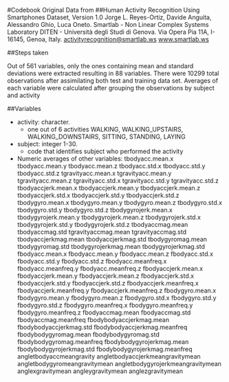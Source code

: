 #Codebook
Original Data from 
##Human Activity Recognition Using Smartphones Dataset, Version 1.0
Jorge L. Reyes-Ortiz, Davide Anguita, Alessandro Ghio, Luca Oneto. Smartlab - Non Linear Complex Systems Laboratory DITEN - Università degli Studi di Genova. Via Opera Pia 11A, I-16145, Genoa, Italy. activityrecognition@smartlab.ws www.smartlab.ws

##Steps taken

Out of 561 variables, only the ones containing mean and standard deviations were extracted resulting in 88 variables. There were 10299 total observations after assimilating both test and training data set. Averages of each variable were calculated after grouping the observations by subject and activity


##Variables
* activity: character.
  - one out of 6 activities WALKING, WALKING_UPSTAIRS, WALKING_DOWNSTAIRS, SITTING, STANDING, LAYING
* subject: integer 1-30.
  - code that identifies subject who performed the activity 
* Numeric averages of other variables: tbodyacc.mean.x tbodyacc.mean.y tbodyacc.mean.z tbodyacc.std.x tbodyacc.std.y tbodyacc.std.z tgravityacc.mean.x tgravityacc.mean.y tgravityacc.mean.z tgravityacc.std.x tgravityacc.std.y tgravityacc.std.z tbodyaccjerk.mean.x tbodyaccjerk.mean.y tbodyaccjerk.mean.z tbodyaccjerk.std.x tbodyaccjerk.std.y tbodyaccjerk.std.z tbodygyro.mean.x tbodygyro.mean.y tbodygyro.mean.z tbodygyro.std.x tbodygyro.std.y tbodygyro.std.z tbodygyrojerk.mean.x tbodygyrojerk.mean.y tbodygyrojerk.mean.z tbodygyrojerk.std.x tbodygyrojerk.std.y tbodygyrojerk.std.z tbodyaccmag.mean tbodyaccmag.std tgravityaccmag.mean tgravityaccmag.std tbodyaccjerkmag.mean tbodyaccjerkmag.std tbodygyromag.mean tbodygyromag.std tbodygyrojerkmag.mean tbodygyrojerkmag.std fbodyacc.mean.x fbodyacc.mean.y fbodyacc.mean.z fbodyacc.std.x fbodyacc.std.y fbodyacc.std.z fbodyacc.meanfreq.x fbodyacc.meanfreq.y fbodyacc.meanfreq.z fbodyaccjerk.mean.x fbodyaccjerk.mean.y fbodyaccjerk.mean.z fbodyaccjerk.std.x fbodyaccjerk.std.y fbodyaccjerk.std.z fbodyaccjerk.meanfreq.x fbodyaccjerk.meanfreq.y fbodyaccjerk.meanfreq.z fbodygyro.mean.x fbodygyro.mean.y fbodygyro.mean.z fbodygyro.std.x fbodygyro.std.y fbodygyro.std.z fbodygyro.meanfreq.x fbodygyro.meanfreq.y fbodygyro.meanfreq.z fbodyaccmag.mean fbodyaccmag.std fbodyaccmag.meanfreq fbodybodyaccjerkmag.mean fbodybodyaccjerkmag.std fbodybodyaccjerkmag.meanfreq fbodybodygyromag.mean fbodybodygyromag.std fbodybodygyromag.meanfreq fbodybodygyrojerkmag.mean fbodybodygyrojerkmag.std fbodybodygyrojerkmag.meanfreq angletbodyaccmeangravity angletbodyaccjerkmeangravitymean angletbodygyromeangravitymean angletbodygyrojerkmeangravitymean anglexgravitymean angleygravitymean anglezgravitymean
